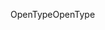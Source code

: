 <span data-ttu-id="25745-101">OpenType</span><span class="sxs-lookup"><span data-stu-id="25745-101">OpenType</span></span>